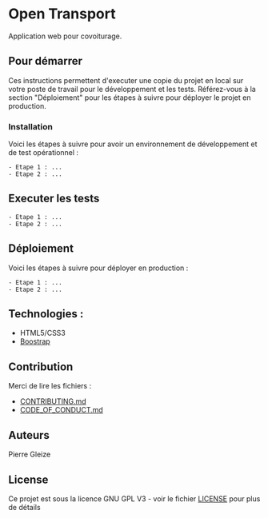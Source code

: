 # Open Transport

Application web pour covoiturage.

## Pour démarrer

Ces instructions permettent d'executer une copie du projet en local sur votre poste de travail pour le développement et les tests. Référez-vous à la section "Déploiement" pour les étapes à suivre pour déployer le projet en production.

### Installation

Voici les étapes à suivre pour avoir un environnement de développement et de test opérationnel :

```
- Etape 1 : ...
- Etape 2 : ...
```

## Executer les tests

```
- Etape 1 : ...
- Etape 2 : ...
```

## Déploiement

Voici les étapes à suivre pour déployer en production :

```
- Etape 1 : ...
- Etape 2 : ...
```

## Technologies :

- HTML5/CSS3
- [Boostrap](https://getbootstrap.com/)

## Contribution

Merci de lire les fichiers :

- [CONTRIBUTING.md](https://github.com/OpenClassrooms-Student-Center/7688581-Expert-Git-GitHub/blob/main/CONTRIBUTING.md)
- [CODE_OF_CONDUCT.md](https://github.com/OpenClassrooms-Student-Center/7688581-Expert-Git-GitHub/blob/main/CONTRIBUTING.md)

## Auteurs

Pierre Gleize

## License

Ce projet est sous la licence GNU GPL V3 - voir le fichier [LICENSE](https://github.com/OpenClassrooms-Student-Center/7688581-Expert-Git-GitHub/blob/main/LICENSE) pour plus de détails
